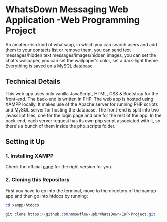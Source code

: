 # WhatsDown Messaging Web Application -Web Programming Project

An amateur-ish kind of whatsapp, in which you can search users and add them to your contacts list or remove them, you can send text messages/hidden text messages/images/hidden images, 
you can set the chat's wallpaper, you can set the wallpaper's color, set a dark-light theme. Everything is saved on a MySQL database. 


## Technical Details

This web app uses only vanilla JavaScript, HTML, CSS & Bootstrap for the front-end. The back-end is written in PHP. The web app is hosted using XAMPP locally. It makes use of the Apache 
server for running PHP scripts and MySQL server for hosting the database. The front-end is split into two javascript files, one for the login page and one for the rest of the app. In the back-end,
each server request has its own php script associated with it, so there's a bunch of them inside the php_scripts folder.

## Setting it Up

### 1. Installing XAMPP
Check the official [page](https://www.apachefriends.org/) for the right version for you.

### 2. Cloning this Repository

First you have to go into the terminal, move to the directory of the xampp app and then go into htdocs by running:

```powershell
cd xampp/htdocs

git clone https://github.com/mmswflow-upb/WhatsDown-IWP-Project.git
```
